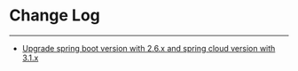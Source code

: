 # Change Log
---

- [Upgrade spring boot version with 2.6.x and spring cloud version with 3.1.x](https://github.com/Tencent/spring-cloud-tencent/pull/195)
